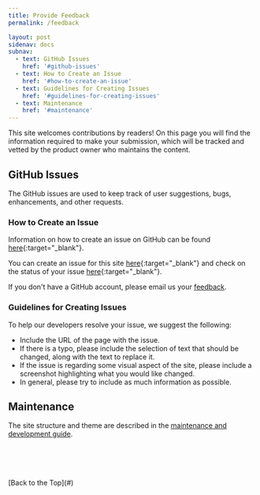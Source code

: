 ```yaml
---
title: Provide Feedback
permalink: /feedback

layout: post
sidenav: docs
subnav:
  - text: GitHub Issues
    href: '#github-issues'
  - text: How to Create an Issue
    href: '#how-to-create-an-issue'
  - text: Guidelines for Creating Issues
    href: '#guidelines-for-creating-issues'
  - text: Maintenance
    href: '#maintenance'
---
```

This site welcomes contributions by readers! On this page you will find the information required to make your submission, which will be tracked and vetted by the product owner who maintains the content.

## GitHub Issues
The  GitHub issues are used to keep track of user suggestions, bugs, enhancements, and other requests.

### How to Create an Issue
Information on how to create an issue on GitHub can be found [here](https://help.github.com/en/github/managing-your-work-on-github/creating-an-issue){:target="_blank"}. 

You can create an issue for this site [here](https://github.com/bcgov/nr-arch/issues/new/){:target="_blank"} and check on the status of your issue [here](https://github.com/bcgov/nr-arch/issues){:target="_blank"}.

If you don't have a GitHub account, please email us your [feedback](mailto:michelle.douville@gov.bc.ca).

### Guidelines for Creating Issues
To help our developers resolve your issue, we suggest the following:
- Include the URL of the page with the issue.
- If there is a typo, please include the selection of text that should be changed, along with the text to replace it.
- If the issue is regarding some visual aspect of the site, please include a screenshot highlighting what you would like changed.
- In general, please try to include as much information as possible.

## Maintenance
The site structure and theme are described in the [maintenance and development guide](/nr-arch/maintenanceanddevelopment).

<br>
<br>
<br>
<br>
[Back to the Top](#)


